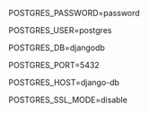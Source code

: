 POSTGRES_PASSWORD=password

POSTGRES_USER=postgres

POSTGRES_DB=djangodb

POSTGRES_PORT=5432

POSTGRES_HOST=django-db

POSTGRES_SSL_MODE=disable



